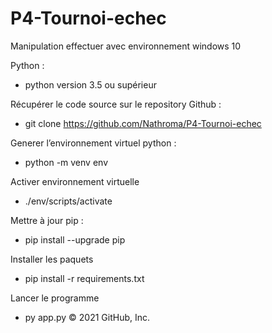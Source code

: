 # P4-Tournoi-echec

Manipulation effectuer avec environnement windows 10

Python :
  - python version 3.5 ou supérieur

Récupérer le code source sur le repository Github :
  -  git clone https://github.com/Nathroma/P4-Tournoi-echec

Generer l’environnement virtuel python :
  - python -m venv env

Activer environnement virtuelle 
  -  ./env/scripts/activate

Mettre à jour pip :
  -  pip install --upgrade pip

Installer les paquets
  - pip install -r requirements.txt

Lancer le programme 
  - py app.py
© 2021 GitHub, Inc.
